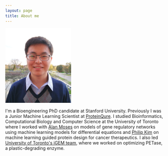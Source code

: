 ```yaml
---
layout: page
title: About me 
---
```


<img src="/assets/images/profile.png">

I'm a Bioengineering PhD candidate at Stanford University. Previously I was a Junior Machine Learning Scientist at [ProteinQure](https://www.proteinqure.com/). I studied Bioinformatics, Computational Biology and Computer Science at the University of Toronto where I worked with [Alan Moses](http://www.moseslab.csb.utoronto.ca/) on models of gene regulatory networks using machine learning models for differential equations and [Philip Kim](http://www.kimlab.org/) on machine learning guided protein design for cancer therapeutics. I also led [University of Toronto's iGEM team](https://igemtoronto.ca/), where we worked on optimizing PETase, a plastic-degrading enzyme.
